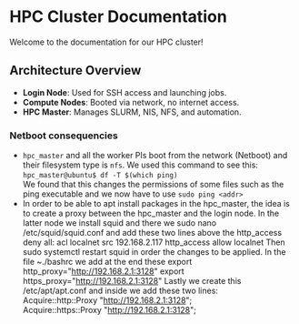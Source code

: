 # HPC Cluster Documentation

Welcome to the documentation for our HPC cluster!

## Architecture Overview
- **Login Node**: Used for SSH access and launching jobs.
- **Compute Nodes**: Booted via network, no internet access.
- **HPC Master**: Manages SLURM, NIS, NFS, and automation.

### Netboot consequencies
- `hpc_master` and all the worker PIs boot from the network (Netboot) and their filesystem type is `nfs`. We used this command to see this: `hpc_master@ubuntu$ df -T $(which ping)`<br>We found that this changes the permissions of some files such as the ping executable and we now have to use `sudo ping <addr>`
- In order to be able to apt install packages in the hpc_master, the idea is to create a proxy between the hpc_master and the login node. In the latter node we install squid and there we sudo nano /etc/squid/squid.conf and add these two lines above the http_access deny all:
acl localnet src 192.168.2.117
http_access allow localnet
Then sudo systemctl restart squid in order the changes to be applied. In the file ~./bashrc we add at the end these
export http_proxy="http://192.168.2.1:3128"
export https_proxy="http://192.168.2.1:3128"
Lastly we create this /etc/apt/apt.conf and inside we add these two lines:<br>
Acquire::http::Proxy "http://192.168.2.1:3128"; <br>
Acquire::https::Proxy "http://192.168.2.1:3128";


 
  
